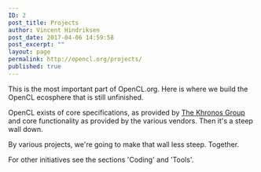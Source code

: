 ```yaml
---
ID: 2
post_title: Projects
author: Vincent Hindriksen
post_date: 2017-04-06 14:59:58
post_excerpt: ""
layout: page
permalink: http://opencl.org/projects/
published: true
---
```

This is the most important part of OpenCL.org. Here is where we build the OpenCL ecosphere that is still unfinished.

OpenCL exists of core specifications, as provided by <a href="https://www.khronos.org/opencl/">The Khronos Group</a> and core functionality as provided by the various vendors. Then it's a steep wall down.

By various projects, we're going to make that wall less steep. Together.

For other initiatives see the sections 'Coding' and 'Tools'.